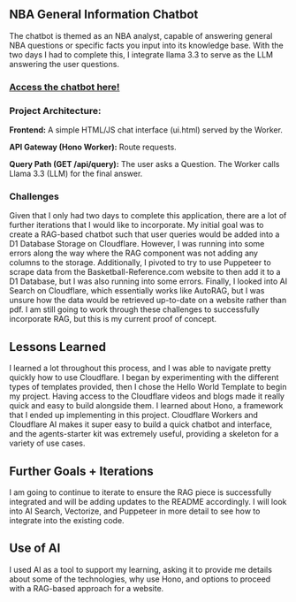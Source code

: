 ## NBA General Information Chatbot

The chatbot is themed as an NBA analyst, capable of answering general NBA questions or specific facts you input into its knowledge base. With the two days I had to complete this, I integrate llama 3.3 to serve as the LLM answering the user questions. 

### [Access the chatbot here!](https://rag-bot.divleen2.workers.dev)

### Project Architecture:

**Frontend:** A simple HTML/JS chat interface (ui.html) served by the Worker.

**API Gateway (Hono Worker):** Route requests.

**Query Path (GET /api/query):** The user asks a Question. The Worker calls Llama 3.3 (LLM) for the final answer.

### Challenges

Given that I only had two days to complete this application, there are a lot of further iterations that I would like to incorporate. My initial goal was to create a RAG-based chatbot such that user queries would be added into a D1 Database Storage on Cloudflare. However, I was running into some errors along the way where the RAG component was not adding any columns to the storage. Additionally, I pivoted to try to use Puppeteer to scrape data from the Basketball-Reference.com website to then add it to a D1 Database, but I was also running into some errors. Finally, I looked into AI Search on Cloudflare, which essentially works like AutoRAG, but I was unsure how the data would be retrieved up-to-date on a website rather than pdf. I am still going to work through these challenges to successfully incorporate RAG, but this is my current proof of concept. 

## Lessons Learned
I learned a lot throughout this process, and I was able to navigate pretty quickly how to use Cloudflare. I began by experimenting with the different types of templates provided, then I chose the Hello World Template to begin my project. Having access to the Cloudflare videos and blogs made it really quick and easy to build alongside them. I learned about Hono, a framework that I ended up implementing in this project. Cloudflare Workers and Cloudflare AI makes it super easy to build a quick chatbot and interface, and the agents-starter kit was extremely useful, providing a skeleton for a variety of use cases.

## Further Goals + Iterations
I am going to continue to iterate to ensure the RAG piece is successfully integrated and will be adding updates to the README accordingly. I will look into AI Search, Vectorize, and Puppeteer in more detail to see how to integrate into the existing code. 

## Use of AI
I used AI as a tool to support my learning, asking it to provide me details about some of the technologies, why use Hono, and options to proceed with a RAG-based approach for a website.


